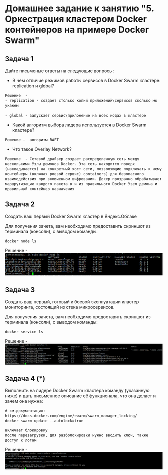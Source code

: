 # Домашнее задание к занятию "5. Оркестрация кластером Docker контейнеров на примере Docker Swarm"

## Задача 1

Дайте письменые ответы на следующие вопросы:

- В чём отличие режимов работы сервисов в Docker Swarm кластере: replication и global?
```
Решение  - 
- replication - создает столько копий приложений\сервисов сколько мы укажем

- global - запускает сервис\приложение на всех нодах в кластере
```
- Какой алгоритм выбора лидера используется в Docker Swarm кластере?
```
Решение -  алгоритм RAFT
```
- Что такое Overlay Network?
```
Решение  - Сетевой драйвер создает распределенную сеть между несколькими Узлы демонов Docker. Эта сеть находится поверх (накладывается) на конкретный хост сети, позволяющие подключать к нему контейнеры (включая роевой сервис) containers) для безопасного взаимодействия при включенном шифровании. Докер прозрачно обрабатывает маршрутизацию каждого пакета в и из правильного Docker Узел демона и правильный контейнер назначения
```

## Задача 2

Создать ваш первый Docker Swarm кластер в Яндекс.Облаке

Для получения зачета, вам необходимо предоставить скриншот из терминала (консоли), с выводом команды:
```
docker node ls
```
Решение  - ![](../img/docker-node-ps.jpg)


## Задача 3

Создать ваш первый, готовый к боевой эксплуатации кластер мониторинга, состоящий из стека микросервисов.

Для получения зачета, вам необходимо предоставить скриншот из терминала (консоли), с выводом команды:
```
docker service ls
```
Решение  - ![](../img/docker-service-ls.jpg)

## Задача 4 (*)

Выполнить на лидере Docker Swarm кластера команду (указанную ниже) и дать письменное описание её функционала, что она делает и зачем она нужна:
```
# см.документацию: https://docs.docker.com/engine/swarm/swarm_manager_locking/
docker swarm update --autolock=true
```


```
включает блокировку 
после перезагрузки, для разболокировки нужно вводить ключ, также доступ к логам 

```
Решение  - ![](../img/docker-swarm-update.jpg)